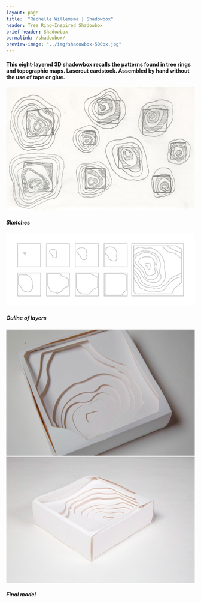 ```yaml
---
layout: page
title:  "Rachelle Willemsma | Shadowbox"
header: Tree Ring–Inspired Shadowbox
brief-header: Shadowbox
permalink: /shadowbox/
preview-image: "../img/shadowbox-500px.jpg"
---
```


#### This eight-layered 3D shadowbox recalls the patterns found in tree rings and topographic maps. Lasercut cardstock. Assembled by hand without the use of tape or glue.

![Shadowbox Sketches](../img/shadowbox-sketch.jpg)

##### Sketches

![Shadowbox Layers](../img/shadowbox-layers.jpg)

##### Ouline of layers

![Shadowbox](../img/shadowbox1.jpg)
![Shadowbox](../img/shadowbox2.jpg)

##### Final model